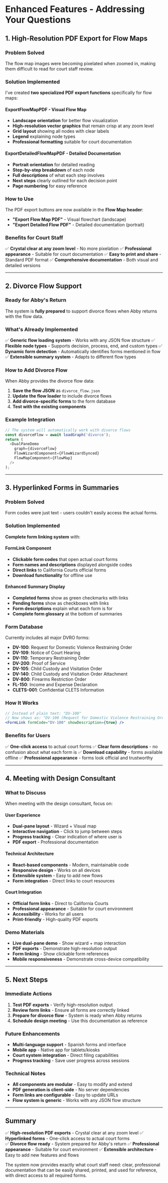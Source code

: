 # Enhanced Features - Addressing Your Questions

## 1. High-Resolution PDF Export for Flow Maps

### Problem Solved
The flow map images were becoming pixelated when zoomed in, making them difficult to read for court staff review.

### Solution Implemented
I've created **two specialized PDF export functions** specifically for flow maps:

#### **ExportFlowMapPDF** - Visual Flow Map
- **Landscape orientation** for better flow visualization
- **High-resolution vector graphics** that remain crisp at any zoom level
- **Grid layout** showing all nodes with clear labels
- **Legend** explaining node types
- **Professional formatting** suitable for court documentation

#### **ExportDetailedFlowMapPDF** - Detailed Documentation
- **Portrait orientation** for detailed reading
- **Step-by-step breakdown** of each node
- **Full descriptions** of what each step involves
- **Next steps** clearly outlined for each decision point
- **Page numbering** for easy reference

### How to Use
The PDF export buttons are now available in the **Flow Map header**:
- **"Export Flow Map PDF"** - Visual flowchart (landscape)
- **"Export Detailed Flow PDF"** - Detailed documentation (portrait)

### Benefits for Court Staff
✅ **Crystal clear at any zoom level** - No more pixelation
✅ **Professional appearance** - Suitable for court documentation
✅ **Easy to print and share** - Standard PDF format
✅ **Comprehensive documentation** - Both visual and detailed versions

---

## 2. Divorce Flow Support

### Ready for Abby's Return
The system is **fully prepared** to support divorce flows when Abby returns with the flow data.

### What's Already Implemented
✅ **Generic flow loading system** - Works with any JSON flow structure
✅ **Flexible node types** - Supports decision, process, end, and custom types
✅ **Dynamic form detection** - Automatically identifies forms mentioned in flow
✅ **Extensible summary system** - Adapts to different flow types

### How to Add Divorce Flow
When Abby provides the divorce flow data:

1. **Save the flow JSON** as `divorce_flow.json`
2. **Update the flow loader** to include divorce flows
3. **Add divorce-specific forms** to the form database
4. **Test with the existing components**

### Example Integration
```javascript
// The system will automatically work with divorce flows
const divorceFlow = await loadGraph('divorce');
return (
  <DualPaneDemo 
    graph={divorceFlow}
    FlowWizardComponent={FlowWizardSynced}
    FlowMapComponent={FlowMap}
  />
);
```

---

## 3. Hyperlinked Forms in Summaries

### Problem Solved
Form codes were just text - users couldn't easily access the actual forms.

### Solution Implemented
**Complete form linking system** with:

#### **FormLink Component**
- **Clickable form codes** that open actual court forms
- **Form names and descriptions** displayed alongside codes
- **Direct links** to California Courts official forms
- **Download functionality** for offline use

#### **Enhanced Summary Display**
- **Completed forms** show as green checkmarks with links
- **Pending forms** show as checkboxes with links
- **Form descriptions** explain what each form is for
- **Complete form glossary** at the bottom of summaries

### Form Database
Currently includes all major DVRO forms:
- **DV-100**: Request for Domestic Violence Restraining Order
- **DV-109**: Notice of Court Hearing  
- **DV-110**: Temporary Restraining Order
- **DV-200**: Proof of Service
- **DV-105**: Child Custody and Visitation Order
- **DV-140**: Child Custody and Visitation Order Attachment
- **DV-800**: Firearms Restriction Order
- **FL-150**: Income and Expense Declaration
- **CLETS-001**: Confidential CLETS Information

### How It Works
```jsx
// Instead of plain text: "DV-100"
// Now shows as: "DV-100 (Request for Domestic Violence Restraining Order)" [View] [Download]
<FormLink formCode="DV-100" showDescription={true} />
```

### Benefits for Users
✅ **One-click access** to actual court forms
✅ **Clear form descriptions** - no confusion about what each form is
✅ **Download capability** - forms available offline
✅ **Professional appearance** - forms look official and trustworthy

---

## 4. Meeting with Design Consultant

### What to Discuss
When meeting with the design consultant, focus on:

#### **User Experience**
- **Dual-pane layout** - Wizard + Visual map
- **Interactive navigation** - Click to jump between steps
- **Progress tracking** - Clear indication of where user is
- **PDF export** - Professional documentation

#### **Technical Architecture**
- **React-based components** - Modern, maintainable code
- **Responsive design** - Works on all devices
- **Extensible system** - Easy to add new flows
- **Form integration** - Direct links to court resources

#### **Court Integration**
- **Official form links** - Direct to California Courts
- **Professional appearance** - Suitable for court environment
- **Accessibility** - Works for all users
- **Print-friendly** - High-quality PDF exports

### Demo Materials
- **Live dual-pane demo** - Show wizard + map interaction
- **PDF exports** - Demonstrate high-resolution output
- **Form linking** - Show clickable form references
- **Mobile responsiveness** - Demonstrate cross-device compatibility

---

## 5. Next Steps

### Immediate Actions
1. **Test PDF exports** - Verify high-resolution output
2. **Review form links** - Ensure all forms are correctly linked
3. **Prepare for divorce flow** - System is ready when Abby returns
4. **Schedule design meeting** - Use this documentation as reference

### Future Enhancements
- **Multi-language support** - Spanish forms and interface
- **Mobile app** - Native app for tablets/kiosks
- **Court system integration** - Direct filing capabilities
- **Progress tracking** - Save user progress across sessions

### Technical Notes
- **All components are modular** - Easy to modify and extend
- **PDF generation is client-side** - No server dependencies
- **Form links are configurable** - Easy to update URLs
- **Flow system is generic** - Works with any JSON flow structure

---

## Summary

✅ **High-resolution PDF exports** - Crystal clear at any zoom level
✅ **Hyperlinked forms** - One-click access to actual court forms  
✅ **Divorce flow ready** - System prepared for Abby's return
✅ **Professional appearance** - Suitable for court environment
✅ **Extensible architecture** - Easy to add new features and flows

The system now provides exactly what court staff need: clear, professional documentation that can be easily shared, printed, and used for reference, with direct access to all required forms.
